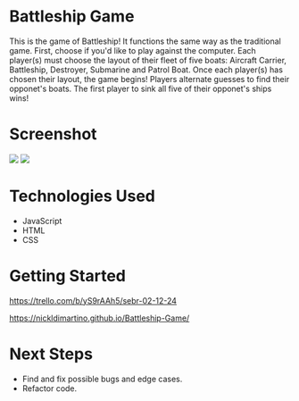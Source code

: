 # Battleship Game
This is the game of Battleship! It functions the same way as the traditional game.  First, choose if you'd like to play against the computer. Each player(s) must choose the layout of their fleet of five boats: Aircraft Carrier, Battleship, Destroyer, Submarine and Patrol Boat.  Once each player(s) has chosen their layout, the game begins!  Players alternate guesses to find their opponet's boats.  The first player to sink all five of their opponet's ships wins!

# Screenshot

<img src="https://media.licdn.com/dms/image/D4E2DAQENXQlg6mX8tA/profile-treasury-image-shrink_160_160/0/1709509785352?e=1710115200&v=beta&t=rnHZJ9XbnqUNlc9ryTUWPACoBYnytJsUYgy7p1v0fOE">
<img src="https://media.licdn.com/dms/image/D4E2DAQEv8Cth5Kh-yg/profile-treasury-image-shrink_160_160/0/1709509915534?e=1710115200&v=beta&t=TShWmSwiBh9DSFYt_tgBncobti9O2N490PZI5SldDmo">

# Technologies Used

- JavaScript
- HTML
- CSS

# Getting Started

https://trello.com/b/yS9rAAh5/sebr-02-12-24

https://nickldimartino.github.io/Battleship-Game/

# Next Steps

- Find and fix possible bugs and edge cases.
- Refactor code.